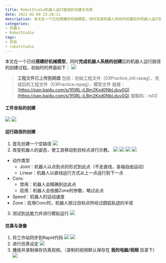 ```yaml
---
title: RobotStudio机器人运行路径的创建与仿真
date: 2021-02-09 23:26:11
description: 本文在一个已经搭建好机械模型，同时完成机器人系统的创建后的机器人运行路径的创建过程。工程文件已上传到网盘，包括：初始工程文件（03Practice_init.rspag）、完成后的工程文件（03Practice.rspag）、模型文件。
categories:
- 机器人
- RobotStudio
tags:
- 实验
- robotstudio
---
```


本文在一个已经**搭建好机械模型**，同时**完成机器人系统的创建**后的机器人运行路径的创建过程。初始时的界面如下：
![](https://gitee.com/huffiema/pictures/raw/master/image/202112231556681-robotstudio-path-1.png)

>**工程文件已上传到网盘**
>包括：初始工程文件（03Practice_init.rspag）、完成后的工程文件（03Practice.rspag）、模型文件
>链接：[https://pan.baidu.com/s/1f0RL-iLBm2Kxd0NbLduv0Q](https://pan.baidu.com/s/1f0RL-iLBm2Kxd0NbLduv0Q) 
>提取码：rs03

#### 工件坐标的创建
![](https://gitee.com/huffiema/pictures/raw/master/image/202112231557192-robotstudio-path-2.png)
![](https://gitee.com/huffiema/pictures/raw/master/image/202112231557471-robotstudio-path-3.png)

#### 运行路径的创建
1. 首先创建一个空路径
![](https://gitee.com/huffiema/pictures/raw/master/image/202112231557137-robotstudio-path-4.png)
2. 改变机器人的姿态，使工具移动到目标点进行示教。
![](https://gitee.com/huffiema/pictures/raw/master/image/202112231557648-robotstudio-path-5.png)
![](https://gitee.com/huffiema/pictures/raw/master/image/202112231558239-robotstudio-path-6.png)
![](https://gitee.com/huffiema/pictures/raw/master/image/202112231558386-robotstudio-path-7.png)
![](https://gitee.com/huffiema/pictures/raw/master/image/202112231558971-robotstudio-path-8.png)
- 动作类型
	- Joint：机器人以点到点的形式到此点（不走直线，各轴自由运动）
	- Linear：机器人以直线运行方式从上一点运行到下一点
- Conc
	- 禁用：机器人会精确到达此点
	- 启用：机器人会依据Zone的参数，略过此点
- Speed：机器人的运动速度
- Zone：启用Conc时，机器人掠过目标点所经过圆弧轨迹的半径
3. 测试到达能力并进行模拟运行
![](https://gitee.com/huffiema/pictures/raw/master/image/202112231559740-robotstudio-path-9.png)
#### 仿真与录像
1. 将工作站同步到Rapid代码
![](https://gitee.com/huffiema/pictures/raw/master/image/202112231559244-robotstudio-path-10.png)
![](https://gitee.com/huffiema/pictures/raw/master/image/202112231559665-robotstudio-path-11.png)
2. 进行仿真设定
![](https://gitee.com/huffiema/pictures/raw/master/image/202112231559104-robotstudio-path-12.png)
3. 播放并录制保存仿真视频。（录制的视频默认保存在 **我的电脑/视频** 目录下）
![](https://gitee.com/huffiema/pictures/raw/master/image/202112231600619-robotstudio-path-13.png)